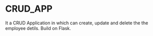 # CRUD_APP
It a CRUD Application in which can create, update and delete the  the employee detils. Build on Flask.
